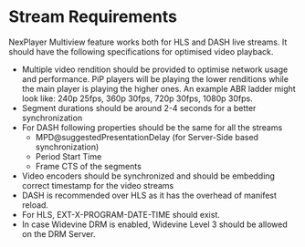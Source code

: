 

# Stream Requirements

NexPlayer Multiview feature works both for HLS and DASH live streams. It should have the following specifications for optimised video playback. 

- Multiple video rendition should be provided to optimise network usage and performance. PiP players will be playing the lower renditions while the main player is playing the higher ones. An example ABR ladder might look like: 240p 25fps, 360p 30fps, 720p 30fps, 1080p 30fps.
- Segment durations should be around 2-4 seconds for a better synchronization
- For DASH following properties should be the same for all the streams
    - MPD@suggestedPresentationDelay (for Server-Side based synchronization)
    - Period Start Time
    - Frame CTS of the segments
- Video encoders should be synchronized and should be embedding correct timestamp for the video streams
- DASH is recommended over HLS as it has the overhead of manifest reload.
- For HLS, EXT-X-PROGRAM-DATE-TIME should exist.
- In case Widevine DRM is enabled, Widevine Level 3 should be allowed on the DRM Server.

